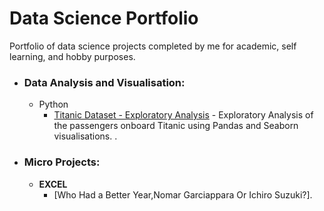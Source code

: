 # Data Science Portfolio
Portfolio of data science projects completed by me for academic, self learning, and hobby purposes.

- ### Data Analysis and Visualisation:

  - Python
  	- [Titanic Dataset - Exploratory Analysis](https://github.com/klema21/data-science-portfolio/blob/master/Titanic%20Dataset%20-%20Exploratory%20%20Analysis.ipynb) - Exploratory Analysis of the passengers onboard Titanic using Pandas and Seaborn visualisations. .

  

- ### Micro Projects: 

	- __EXCEL__
		- [Who Had a Better Year,Nomar Garciappara Or Ichiro Suzuki?].